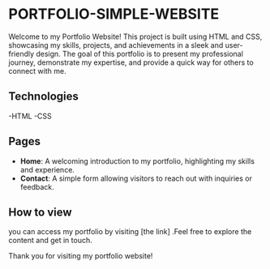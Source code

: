 # PORTFOLIO-SIMPLE-WEBSITE
Welcome to my Portfolio Website! This project is built using HTML and CSS, showcasing my skills, projects, and achievements in a sleek and user-friendly design. The goal of this portfolio is to present my professional journey, demonstrate my expertise, and provide a quick way for others to connect with me.

## Technologies
-HTML
-CSS

## Pages 
- **Home**: A welcoming introduction to my portfolio, highlighting my skills and experience.
- **Contact**: A simple form allowing visitors to reach out with inquiries or feedback.

## How to view 
you can access my portfolio by visiting [the link] .Feel free to explore the content and get in touch.

Thank you for visiting my portfolio website!




